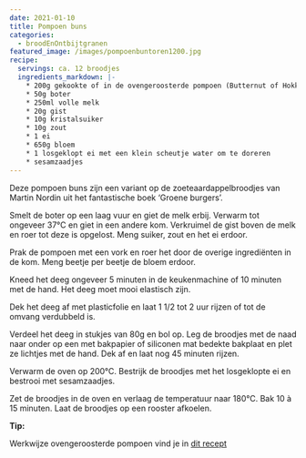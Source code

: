 ```yaml
---
date: 2021-01-10
title: Pompoen buns
categories:
  - broodEnOntbijtgranen
featured_image: /images/pompoenbuntoren1200.jpg
recipe:
  servings: ca. 12 broodjes
  ingredients_markdown: |-
    * 200g gekookte of in de ovengeroosterde pompoen (Butternut of Hokkaido)
    * 50g boter
    * 250ml volle melk
    * 20g gist
    * 10g kristalsuiker
    * 10g zout
    * 1 ei
    * 650g bloem
    * 1 losgeklopt ei met een klein scheutje water om te doreren    * sesamzaadjes
---
```

Deze pompoen buns zijn een variant op de zoeteaardappelbroodjes van Martin Nordin uit het fantastische boek ‘Groene burgers’. 

<!--more-->

Smelt de boter op een laag vuur en giet de melk erbij.
Verwarm tot ongeveer 37°C en giet in een andere kom.
Verkruimel de gist boven de melk en roer tot deze is opgelost.
Meng suiker, zout en het ei erdoor.

Prak de pompoen met een vork en roer het door de overige ingrediënten in de kom.
Meng beetje per beetje de bloem erdoor.

Kneed het deeg ongeveer 5 minuten in de keukenmachine of 10 minuten met de hand.
Het deeg moet mooi elastisch zijn.

Dek het deeg af met plasticfolie en laat 1 1/2 tot 2 uur rijzen of tot de omvang verdubbeld is.

Verdeel het deeg in stukjes van 80g en bol op.
Leg de broodjes met de naad naar onder op een met bakpapier of siliconen mat bedekte bakplaat en plet ze lichtjes met de hand. Dek af en laat nog 45 minuten rijzen.

Verwarm de oven op 200°C.
Bestrijk de broodjes met het losgeklopte ei en bestrooi met sesamzaadjes.

Zet de broodjes in de oven en verlaag de temperatuur naar 180°C.
Bak 10 à 15 minuten.
Laat de broodjes op een rooster afkoelen.



<b>Tip: </b>

Werkwijze ovengeroosterde pompoen vind je in [dit recept](https://fabilicious.be/recipes/broodenontbijtgranen/2020/11/17/Pompoenzuurdesembrood_met_rozijnen/)

